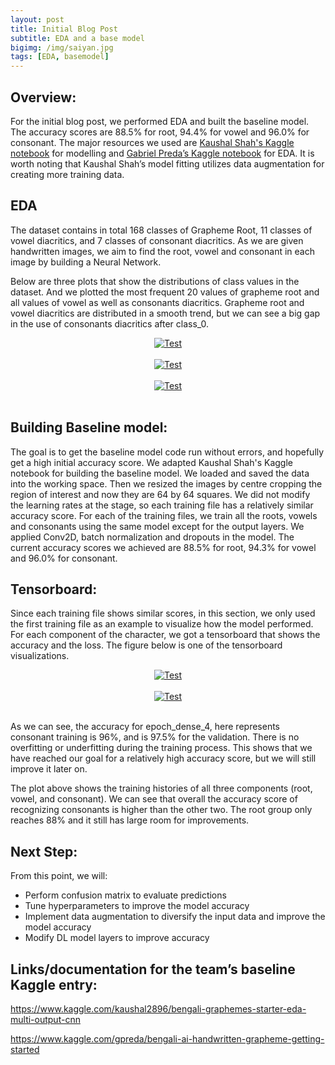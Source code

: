 ```yaml
---
layout: post
title: Initial Blog Post
subtitle: EDA and a base model
bigimg: /img/saiyan.jpg
tags: [EDA, basemodel]
---
```


## Overview: 

For the initial blog post, we performed EDA and built the baseline model. The accuracy scores are 88.5% for root, 94.4% for vowel and 96.0% for consonant. The major resources we used are [Kaushal Shah's Kaggle notebook](https://www.kaggle.com/kaushal2896/bengali-graphemes-starter-eda-multi-output-cnn) for modelling and [Gabriel Preda’s Kaggle notebook](https://www.kaggle.com/gpreda/bengali-ai-handwritten-grapheme-getting-started) for EDA. It is worth noting that Kaushal Shah’s model fitting utilizes data augmentation for creating more training data.


## EDA

The dataset contains in total 168 classes of Grapheme Root, 11 classes of vowel diacritics, and 7 classes of consonant diacritics. As we are given handwritten images, we aim to find the root, vowel and consonant in each image by building a Neural Network. 

Below are three plots that show the distributions of class values in the dataset. And we plotted the most frequent 20 values of grapheme root and all values of vowel as well as consonants diacritics. Grapheme root and vowel diacritics are distributed in a smooth trend, but we can see a big gap in the use of consonants diacritics after class_0. 

<div style="text-align:center;">
  <a href="https://tongxinw.github.io/bangali.ai/img/grapheme_root.png">
    <img src="https://tongxinw.github.io/bangali.ai/img/grapheme_root.png" alt="Test">
  </a>
</div>
<br/>

<div style="text-align:center;">
  <a href="https://tongxinw.github.io/bangali.ai/img/vowel.png">
    <img src="https://tongxinw.github.io/bangali.ai/img/vowel.png" alt="Test">
  </a>
</div>
<br/>

<div style="text-align:center;">
  <a href="https://tongxinw.github.io/bangali.ai/img/consonant.png">
    <img src="https://tongxinw.github.io/bangali.ai/img/consonant.png" alt="Test">
  </a>
</div>
<br/>

## Building Baseline model:

The goal is to get the baseline model code run without errors, and hopefully get a high initial accuracy score. We adapted Kaushal Shah's Kaggle notebook for building the baseline model. We loaded and saved the data into the working space. Then we resized the images by centre cropping the region of interest and now they are 64 by 64 squares.
We did not modify the learning rates at the stage, so each training file has a relatively similar accuracy score. For each of the training files, we train all the roots, vowels and consonants using the same model except for the output layers. We applied Conv2D, batch normalization and dropouts in the model. The current accuracy scores we achieved are 88.5% for root, 94.3% for vowel and 96.0% for consonant. 


## Tensorboard:

Since each training file shows similar scores, in this section, we only used the first training file as an example to visualize how the model performed. For each component of the character, we got a tensorboard that shows the accuracy and the loss. The figure below is one of the tensorboard visualizations. 

<div style="text-align:center;">
  <a href="https://tongxinw.github.io/bangali.ai/img/e4accuracy.png">
    <img src="https://tongxinw.github.io/bangali.ai/img/e4accuracy.png" alt="Test">
  </a>
</div>
<br/>

<div style="text-align:center;">
  <a href="https://tongxinw.github.io/bangali.ai/img/e4loss.png">
    <img src="https://tongxinw.github.io/bangali.ai/img/e4loss.png" alt="Test">
  </a>
</div>
<br/>

As we can see, the accuracy for epoch_dense_4, here represents consonant training is 96%, and is 97.5% for the validation. There is no overfitting or underfitting during the training process. This shows that we have reached our goal for a relatively high accuracy score, but we will still improve it later on. 

The plot above shows the training histories of all three components (root, vowel, and consonant). We can see that overall the accuracy score of recognizing consonants is higher than the other two. The root group only reaches 88% and it still has large room for improvements.  


## Next Step:

From this point, we will:
- Perform confusion matrix to evaluate predictions
- Tune hyperparameters to improve the model accuracy
- Implement data augmentation to diversify the input data and improve the model accuracy
- Modify DL model layers to improve accuracy

## Links/documentation for the team’s baseline Kaggle entry:

https://www.kaggle.com/kaushal2896/bengali-graphemes-starter-eda-multi-output-cnn

https://www.kaggle.com/gpreda/bengali-ai-handwritten-grapheme-getting-started



